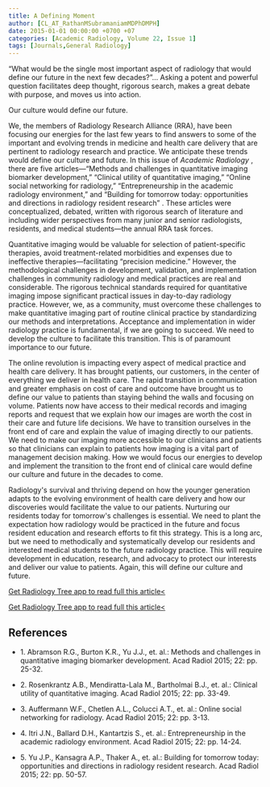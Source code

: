 ```yaml
---
title: A Defining Moment
author: [CL_AT_RathanMSubramaniamMDPhDMPH]
date: 2015-01-01 00:00:00 +0700 +07
categories: [Academic Radiology, Volume 22, Issue 1]
tags: [Journals,General Radiology]
---
```

“What would be the single most important aspect of radiology that would define our future in the next few decades?”… Asking a potent and powerful question facilitates deep thought, rigorous search, makes a great debate with purpose, and moves us into action.

Our culture would define our future.

We, the members of Radiology Research Alliance (RRA), have been focusing our energies for the last few years to find answers to some of the important and evolving trends in medicine and health care delivery that are pertinent to radiology research and practice. We anticipate these trends would define our culture and future. In this issue of _Academic Radiology_ , there are five articles—“Methods and challenges in quantitative imaging biomarker development,” “Clinical utility of quantitative imaging,” “Online social networking for radiology,” “Entrepreneurship in the academic radiology environment,” and “Building for tomorrow today: opportunities and directions in radiology resident research” . These articles were conceptualized, debated, written with rigorous search of literature and including wider perspectives from many junior and senior radiologists, residents, and medical students—the annual RRA task forces.

Quantitative imaging would be valuable for selection of patient-specific therapies, avoid treatment-related morbidities and expenses due to ineffective therapies—facilitating “precision medicine.” However, the methodological challenges in development, validation, and implementation challenges in community radiology and medical practices are real and considerable. The rigorous technical standards required for quantitative imaging impose significant practical issues in day-to-day radiology practice. However, we, as a community, must overcome these challenges to make quantitative imaging part of routine clinical practice by standardizing our methods and interpretations. Acceptance and implementation in wider radiology practice is fundamental, if we are going to succeed. We need to develop the culture to facilitate this transition. This is of paramount importance to our future.

The online revolution is impacting every aspect of medical practice and health care delivery. It has brought patients, our customers, in the center of everything we deliver in health care. The rapid transition in communication and greater emphasis on cost of care and outcome have brought us to define our value to patients than staying behind the walls and focusing on volume. Patients now have access to their medical records and imaging reports and request that we explain how our images are worth the cost in their care and future life decisions. We have to transition ourselves in the front end of care and explain the value of imaging directly to our patients. We need to make our imaging more accessible to our clinicians and patients so that clinicians can explain to patients how imaging is a vital part of management decision making. How we would focus our energies to develop and implement the transition to the front end of clinical care would define our culture and future in the decades to come.

Radiology's survival and thriving depend on how the younger generation adapts to the evolving environment of health care delivery and how our discoveries would facilitate the value to our patients. Nurturing our residents today for tomorrow's challenges is essential. We need to plant the expectation how radiology would be practiced in the future and focus resident education and research efforts to fit this strategy. This is a long arc, but we need to methodically and systematically develop our residents and interested medical students to the future radiology practice. This will require development in education, research, and advocacy to protect our interests and deliver our value to patients. Again, this will define our culture and future.

[Get Radiology Tree app to read full this article<](https://clinicalpub.com/app)

[Get Radiology Tree app to read full this article<](https://clinicalpub.com/app)

## References

- 1\. Abramson R.G., Burton K.R., Yu J.J., et. al.: Methods and challenges in quantitative imaging biomarker development. Acad Radiol 2015; 22: pp. 25-32.


- 2\. Rosenkrantz A.B., Mendiratta-Lala M., Bartholmai B.J., et. al.: Clinical utility of quantitative imaging. Acad Radiol 2015; 22: pp. 33-49.


- 3\. Auffermann W.F., Chetlen A.L., Colucci A.T., et. al.: Online social networking for radiology. Acad Radiol 2015; 22: pp. 3-13.


- 4\. Itri J.N., Ballard D.H., Kantartzis S., et. al.: Entrepreneurship in the academic radiology environment. Acad Radiol 2015; 22: pp. 14-24.


- 5\. Yu J.P., Kansagra A.P., Thaker A., et. al.: Building for tomorrow today: opportunities and directions in radiology resident research. Acad Radiol 2015; 22: pp. 50-57.